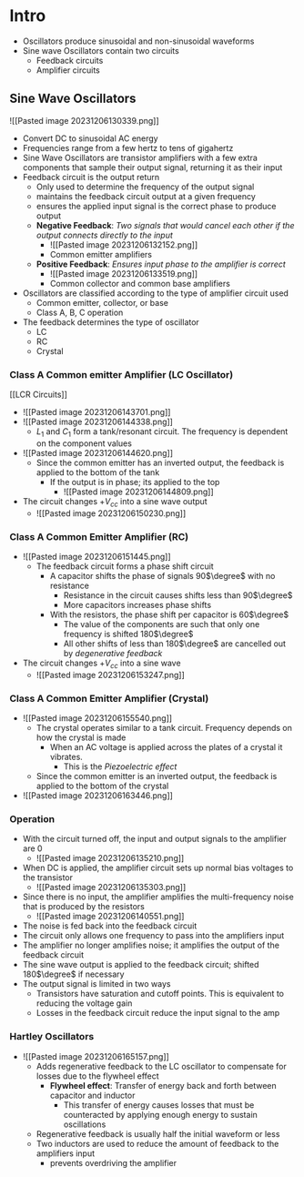 # Intro

- Oscillators produce sinusoidal and non-sinusoidal waveforms
- Sine wave Oscillators contain two circuits
	- Feedback circuits
	- Amplifier circuits

## Sine Wave Oscillators

![[Pasted image 20231206130339.png]] 

- Convert DC to sinusoidal AC energy
- Frequencies range from a few hertz to tens of gigahertz
- Sine Wave Oscillators are transistor amplifiers with a few extra components that sample their output signal, returning it as their input
- Feedback circuit is the output return
	- Only used to determine the frequency of the output signal
	- maintains the feedback circuit output at a given frequency
	- ensures the applied input signal is the correct phase to produce output
	- **Negative Feedback**: *Two signals that would cancel each other if the output connects directly to the input*
		- ![[Pasted image 20231206132152.png]] 
		- Common emitter amplifiers
	- **Positive Feedback**: *Ensures input phase to the amplifier is correct*
		- ![[Pasted image 20231206133519.png]] 
		- Common collector and common base amplifiers
- Oscillators are classified according to the type of amplifier circuit used
	- Common emitter, collector, or base
	- Class A, B, C operation
- The feedback determines the type of oscillator
	- LC
	- RC
	- Crystal

### Class A Common emitter Amplifier (LC Oscillator)

[[LCR Circuits]]

- ![[Pasted image 20231206143701.png]] 
- ![[Pasted image 20231206144338.png]] 
	- $L_1$ and $C_1$ form a tank/resonant circuit. The frequency is dependent on the component values
- ![[Pasted image 20231206144620.png]] 
	- Since the common emitter has an inverted output, the feedback is applied to the bottom of the tank
		- If the output is in phase; its applied to the top
			- ![[Pasted image 20231206144809.png]] 
- The circuit changes $+V_{cc}$ into a sine wave output
	- ![[Pasted image 20231206150230.png]] 

### Class A Common Emitter Amplifier (RC)

- ![[Pasted image 20231206151445.png]]
	- The feedback circuit forms a phase shift circuit
		- A capacitor shifts the phase of signals 90$\degree$ with no resistance
			- Resistance in the circuit causes shifts less than 90$\degree$ 
			- More capacitors increases phase shifts
		- With the resistors, the phase shift per capacitor is 60$\degree$ 
			- The value of the components are such that only one frequency is shifted 180$\degree$ 
			- All other shifts of less than 180$\degree$ are cancelled out by *degenerative feedback*
- The circuit changes $+V_{cc}$ into a sine wave
	- ![[Pasted image 20231206153247.png]] 

### Class A Common Emitter Amplifier (Crystal)

- ![[Pasted image 20231206155540.png]]
	- The crystal operates similar to a tank circuit. Frequency depends on how the crystal is made
		- When an AC voltage is applied across the plates of a crystal it vibrates. 
			- This is the *Piezoelectric effect*
	- Since the common emitter is an inverted output, the feedback is applied to the bottom of the crystal
- ![[Pasted image 20231206163446.png]] 

### Operation

- With the circuit turned off, the input and output signals to the amplifier are 0
	- ![[Pasted image 20231206135210.png]] 
- When DC is applied, the amplifier circuit sets up normal bias voltages to the transistor
	- ![[Pasted image 20231206135303.png]] 
- Since there is no input, the amplifier amplifies the multi-frequency noise that is produced by the resistors
	- ![[Pasted image 20231206140551.png]] 
- The noise is fed back into the feedback circuit
- The circuit only allows one frequency to pass into the amplifiers input
- The amplifier no longer amplifies noise; it amplifies the output of the feedback circuit
- The sine wave output is applied to the feedback circuit; shifted 180$\degree$ if necessary
- The output signal is limited in two ways
	- Transistors have saturation and cutoff points. This is equivalent to reducing the voltage gain
	- Losses in the feedback circuit reduce the input signal to the amp

### Hartley Oscillators

- ![[Pasted image 20231206165157.png]] 
	- Adds regenerative feedback to the LC oscillator to compensate for losses due to the flywheel effect
		- **Flywheel effect**: Transfer of energy back and forth between capacitor and inductor
			- This transfer of energy causes losses that must be counteracted by applying enough energy to sustain oscillations
	- Regenerative feedback is usually half the initial waveform or less
	- Two inductors are used to reduce the amount of feedback to the amplifiers input
		- prevents overdriving the amplifier